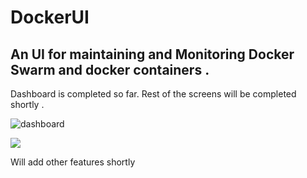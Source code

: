 # DockerUI
## An UI for maintaining and Monitoring Docker Swarm and docker containers . 

Dashboard is completed so far. 
Rest of the screens will be completed shortly . 

![dashboard](https://cloud.githubusercontent.com/assets/12637959/20455977/04fc22ac-ae8f-11e6-9abb-1f19139c4469.PNG)

<img src="https://cloud.githubusercontent.com/assets/12637959/24041081/efaff69e-0b31-11e7-8176-49b4b1c97dc8.gif" />


Will add other features shortly
